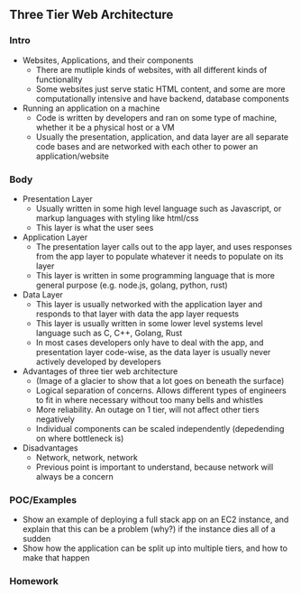 ## Three Tier Web Architecture

### Intro
- Websites, Applications, and their components
    - There are mutliple kinds of websites, with all different kinds of functionality
    - Some websites just serve static HTML content, and some are more computationally intensive and have backend, database components
- Running an application on a machine
    - Code is written by developers and ran on some type of machine, whether it be a physical host or a VM
    - Usually the presentation, application, and data layer are all separate code bases and are networked with each other to power an application/website

### Body
- Presentation Layer
    - Usually written in some high level language such as Javascript, or markup languages with styling like html/css
    - This layer is what the user sees
- Application Layer
    - The presentation layer calls out to the app layer, and uses responses from the app layer to populate whatever it needs to populate on its layer
    - This layer is written in some programming language that is more general purpose (e.g. node.js, golang, python, rust)
- Data Layer
    - This layer is usually networked with the application layer and responds to that layer with data the app layer requests
    - This layer is usually written in some lower level systems level language such as C, C++, Golang, Rust
    - In most cases developers only have to deal with the app, and presentation layer code-wise, as the data layer is usually never actively developed by developers
- Advantages of three tier web architecture
    - (Image of a glacier to show that a lot goes on beneath the surface)
    - Logical separation of concerns. Allows different types of engineers to fit in where necessary without too many bells and whistles
    - More reliability. An outage on 1 tier, will not affect other tiers negatively
    - Individual components can be scaled independently (depedending on where bottleneck is)
- Disadvantages
    - Network, network, network
    - Previous point is important to understand, because network will always be a concern

### POC/Examples
- Show an example of deploying a full stack app on an EC2 instance, and explain that this can be a problem (why?) if the instance dies all of a sudden
- Show how the application can be split up into multiple tiers, and how to make that happen

### Homework
